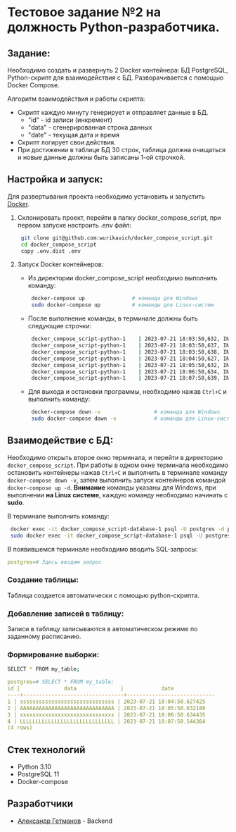 # Тестовое задание №2 на должность Python-разработчика.

## Задание:
Необходимо создать и развернуть 2 Docker контейнера: БД PostgreSQL, Python-скрипт для взаимодействия с БД.
Разворачивается с помощью Docker Compose.

Алгоритм взаимодействия и работы скрипта:
- Скрипт каждую минуту генерирует и отправляет данные в БД.
    - "id" - id записи (инкремент)
    - "data" - сгенерированная строка данных
    - "date" - текущая дата и время
- Скрипт логирует свои действия.
- При достижении в таблице БД 30 строк, таблица должна очищаться и новые данные должны быть записаны 1-ой строчкой.

## Настройка и запуск:
Для развертывания проекта необходимо установить и запустить [Docker](https://www.docker.com/products/docker-desktop/).

1. Склонировать проект, перейти в папку docker_compose_script, при первом запуске настроить .env файл:
   ```bash
    git clone git@github.com:wurikavich/docker_compose_script.git     # склонировали проект
    cd docker_compose_script                                          # переместились в директорию проекта
    copy .env.dist .env                                               # создали файл .env 
   ```

2. Запуск Docker контейнеров:
    - Из директории docker_compose_script необходимо выполнить команду:
       ```bash
        docker-compose up               # команда для Windows  
        sudo docker-compose up          # команды для Linux-систем
       ```
    - После выполнение команды, в терминале должны быть следующие строчки:
       ```bash
        docker_compose_script-python-1    | 2023-07-21 18:03:50,632, INFO, Скрипт запущен., main, 97
        docker_compose_script-python-1    | 2023-07-21 18:03:50,637, INFO, Выполнено подключение К БД., main, 101
        docker_compose_script-python-1    | 2023-07-21 18:03:50,638, INFO, Создана таблица., main, 104
        docker_compose_script-python-1    | 2023-07-21 18:04:50,627, INFO, Добавлена запись в таблицу с id - 1, main, 109
        docker_compose_script-python-1    | 2023-07-21 18:05:50,632, INFO, Добавлена запись в таблицу с id - 2, main, 109
        docker_compose_script-python-1    | 2023-07-21 18:06:50,634, INFO, Добавлена запись в таблицу с id - 3, main, 109
        docker_compose_script-python-1    | 2023-07-21 18:07:50,639, INFO, Добавлена запись в таблицу с id - 4, main, 109
       ```
    - Для выхода и остановки программы, необходимо нажав `Ctrl+C` и выполнить команду:
       ```bash
        docker-compose down -v                 # команда для Windows  
        sudo docker-compose down -v            # команды для Linux-систем
       ```

## Взаимодействие с БД:
Необходимо открыть второе окно терминала, и перейти в директорию `docker_compose_script`. 
При работы в одном окне терминала необходимо остановить контейнеры нажав `Ctrl+C` и выполнить в терминале команду 
`docker-compose down -v`, затем выполнить запуск контейнеров командой `docker-compose up -d`. **Внимание** команды 
указаны для Windows, при выполнении **на Linux системе**, каждую команду необходимо начинать с **sudo**.

В терминале выполнить команду:
```bash
 docker exec -it docker_compose_script-database-1 psql -U postgres -d postgres              # команда для Windows  
 sudo docker exec -it docker_compose_script-database-1 psql -U postgres -d postgres         # команды для Linux-систем
```

В появившемся терминале необходимо вводить SQL-запросы:
```yaml
postgres=# Здесь вводим запрос
```

### Создание таблицы:
Таблица создается автоматически с помощью python-скрипта.

### Добавление записей в таблицу:
Записи в таблицу записываются в автоматическом режиме по заданному расписанию.

### Формирование выборки:

```bash
SELECT * FROM my_table; 
```

```yaml
postgres=# SELECT * FROM my_table;
id |              data              |            date
----+--------------------------------+----------------------------
1 | ssssssssssssssssssssssssssssss | 2023-07-21 18:04:50.627425
2 | AAAAAAAAAAAAAAAAAAAAAAAAAAAAAA | 2023-07-21 18:05:50.632189
3 | xxxxxxxxxxxxxxxxxxxxxxxxxxxxxx | 2023-07-21 18:06:50.634435
4 | LLLLLLLLLLLLLLLLLLLLLLLLLLLLLL | 2023-07-21 18:07:50.544364
(4 rows)
```

## Стек технологий
- Python 3.10
- PostgreSQL 11
- Docker-compose

## Разработчики
- [Александр Гетманов](https://github.com/wurikavich) - Backend